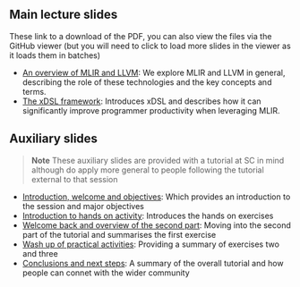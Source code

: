 ## Main lecture slides

These link to a download of the PDF, you can also view the files via the GitHub viewer (but you will need to click to load more slides in the viewer as it loads them in batches)

* [An overview of MLIR and LLVM](https://github.com/xdslproject/training-intro/blob/main/lectures/Introduction%20to%20MLIR%20and%20LLVM.pdf): We explore MLIR and LLVM in general, describing the role of these technologies and the key concepts and terms.
* [The xDSL framework](https://github.com/xdslproject/training-intro/blob/main/lectures/The%20xDSL%20framework.pdf): Introduces xDSL and describes how it can significantly improve programmer productivity when leveraging MLIR. 

## Auxiliary slides

>**Note**
> These auxiliary slides are provided with a tutorial at SC in mind although do apply more general to people following the tutorial external to that session

* [Introduction, welcome and objectives](https://github.com/xdslproject/training-intro/blob/main/lectures/Welcome%20and%20overview.pdf): Which provides an introduction to the session and major objectives
* [Introduction to hands on activity](https://github.com/xdslproject/training-intro/blob/main/lectures/Intro%20Hands%20On.pdf): Introduces the hands on exercises
* [Welcome back and overview of the second part](https://github.com/xdslproject/training-intro/blob/main/lectures/Second%20part.pdf): Moving into the second part of the tutorial and summarises the first exercise
* [Wash up of practical activities](https://github.com/xdslproject/training-intro/blob/main/lectures/Practical%20summary.pdf): Providing a summary of exercises two and three
* [Conclusions and next steps](https://github.com/xdslproject/training-intro/blob/main/lectures/Summary.pdf): A summary of the overall tutorial and how people can connet with the wider community
